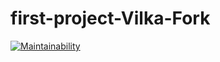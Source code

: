 # first-project-Vilka-Fork

[![Maintainability](https://api.codeclimate.com/v1/badges/ea5b01ea7d477d7ed18f/maintainability)](https://codeclimate.com/github/Vilka-Fork/first-project-Vilka-Fork/maintainability)
